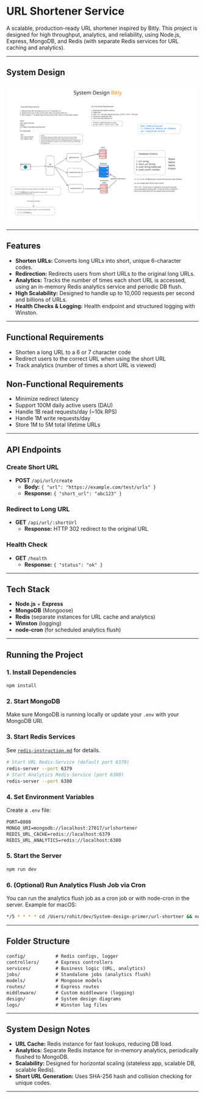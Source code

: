 # URL Shortener Service

A scalable, production-ready URL shortener inspired by Bitly. This project is designed for high throughput, analytics, and reliability, using Node.js, Express, MongoDB, and Redis (with separate Redis services for URL caching and analytics).

---

## System Design

![System Design Diagram](design/system.design.svg)

---

## Features
- **Shorten URLs:** Converts long URLs into short, unique 6-character codes.
- **Redirection:** Redirects users from short URLs to the original long URLs.
- **Analytics:** Tracks the number of times each short URL is accessed, using an in-memory Redis analytics service and periodic DB flush.
- **High Scalability:** Designed to handle up to 10,000 requests per second and billions of URLs.
- **Health Checks & Logging:** Health endpoint and structured logging with Winston.

---

## Functional Requirements
- Shorten a long URL to a 6 or 7 character code
- Redirect users to the correct URL when using the short URL
- Track analytics (number of times a short URL is viewed)

## Non-Functional Requirements
- Minimize redirect latency
- Support 100M daily active users (DAU)
- Handle 1B read requests/day (~10k RPS)
- Handle 1M write requests/day
- Store 1M to 5M total lifetime URLs

---

## API Endpoints

### Create Short URL
- **POST** `/api/url/create`
  - **Body:** `{ "url": "https://example.com/test/urls" }`
  - **Response:** `{ "short_url": "abc123" }`

### Redirect to Long URL
- **GET** `/api/url/:shortUrl`
  - **Response:** HTTP 302 redirect to the original URL

### Health Check
- **GET** `/health`
  - **Response:** `{ "status": "ok" }`

---

## Tech Stack
- **Node.js** + **Express**
- **MongoDB** (Mongoose)
- **Redis** (separate instances for URL cache and analytics)
- **Winston** (logging)
- **node-cron** (for scheduled analytics flush)

---

## Running the Project

### 1. Install Dependencies
```zsh
npm install
```

### 2. Start MongoDB
Make sure MongoDB is running locally or update your `.env` with your MongoDB URI.

### 3. Start Redis Services
See [`redis-instruction.md`](redis-instruction.md) for details.
```zsh
# Start URL Redis-Service (default port 6379)
redis-server --port 6379
# Start Analytics Redis-Service (port 6380)
redis-server --port 6380
```

### 4. Set Environment Variables
Create a `.env` file:
```
PORT=8080
MONGO_URI=mongodb://localhost:27017/urlshortener
REDIS_URL_CACHE=redis://localhost:6379
REDIS_URL_ANALYTICS=redis://localhost:6380
```

### 5. Start the Server
```zsh
npm run dev
```

### 6. (Optional) Run Analytics Flush Job via Cron
You can run the analytics flush job as a cron job or with node-cron in the server. Example for macOS:
```zsh
*/5 * * * * cd /Users/rohit/dev/System-design-primer/url-shortner && node jobs/flushtodb.js >> logs/combined.log 2>&1
```

---

## Folder Structure
```
config/           # Redis configs, logger
controllers/      # Express controllers
services/         # Business logic (URL, analytics)
jobs/             # Standalone jobs (analytics flush)
models/           # Mongoose models
routes/           # Express routes
middleware/       # Custom middleware (logging)
design/           # System design diagrams
logs/             # Winston log files
```

---

## System Design Notes
- **URL Cache:** Redis instance for fast lookups, reducing DB load.
- **Analytics:** Separate Redis instance for in-memory analytics, periodically flushed to MongoDB.
- **Scalability:** Designed for horizontal scaling (stateless app, scalable DB, scalable Redis).
- **Short URL Generation:** Uses SHA-256 hash and collision checking for unique codes.

---

